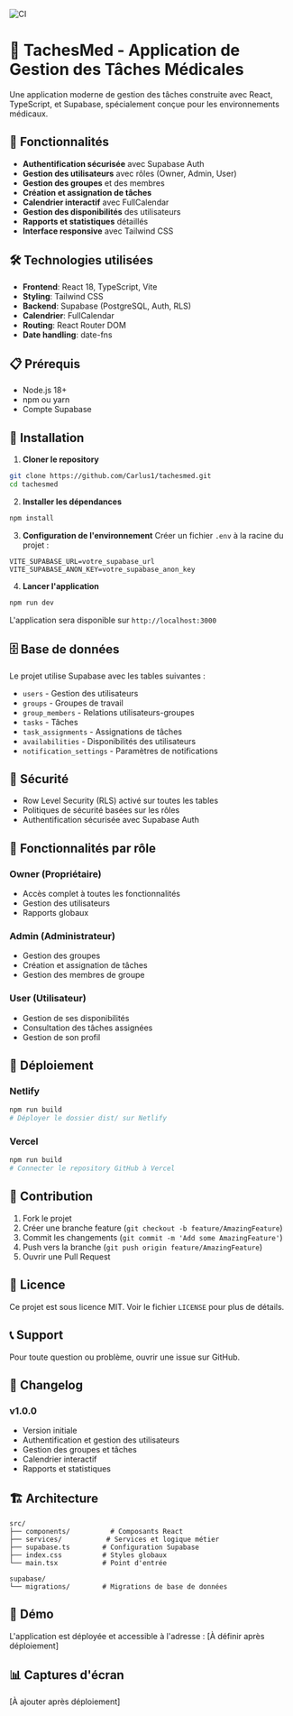![CI](https://github.com/Carlus1/tachesmed/actions/workflows/ci.yml/badge.svg)

# 🏥 TachesMed - Application de Gestion des Tâches Médicales

Une application moderne de gestion des tâches construite avec React, TypeScript, et Supabase, spécialement conçue pour les environnements médicaux.

## 🚀 Fonctionnalités

- **Authentification sécurisée** avec Supabase Auth
- **Gestion des utilisateurs** avec rôles (Owner, Admin, User)
- **Gestion des groupes** et des membres
- **Création et assignation de tâches**
- **Calendrier interactif** avec FullCalendar
- **Gestion des disponibilités** des utilisateurs
- **Rapports et statistiques** détaillés
- **Interface responsive** avec Tailwind CSS

## 🛠️ Technologies utilisées

- **Frontend**: React 18, TypeScript, Vite
- **Styling**: Tailwind CSS
- **Backend**: Supabase (PostgreSQL, Auth, RLS)
- **Calendrier**: FullCalendar
- **Routing**: React Router DOM
- **Date handling**: date-fns

## 📋 Prérequis

- Node.js 18+ 
- npm ou yarn
- Compte Supabase

## 🔧 Installation

1. **Cloner le repository**
```bash
git clone https://github.com/Carlus1/tachesmed.git
cd tachesmed
```

2. **Installer les dépendances**
```bash
npm install
```

3. **Configuration de l'environnement**
Créer un fichier `.env` à la racine du projet :
```env
VITE_SUPABASE_URL=votre_supabase_url
VITE_SUPABASE_ANON_KEY=votre_supabase_anon_key
```

4. **Lancer l'application**
```bash
npm run dev
```

L'application sera disponible sur `http://localhost:3000`

## 🗄️ Base de données

Le projet utilise Supabase avec les tables suivantes :
- `users` - Gestion des utilisateurs
- `groups` - Groupes de travail
- `group_members` - Relations utilisateurs-groupes
- `tasks` - Tâches
- `task_assignments` - Assignations de tâches
- `availabilities` - Disponibilités des utilisateurs
- `notification_settings` - Paramètres de notifications

## 🔐 Sécurité

- Row Level Security (RLS) activé sur toutes les tables
- Politiques de sécurité basées sur les rôles
- Authentification sécurisée avec Supabase Auth

## 📱 Fonctionnalités par rôle

### Owner (Propriétaire)
- Accès complet à toutes les fonctionnalités
- Gestion des utilisateurs
- Rapports globaux

### Admin (Administrateur)
- Gestion des groupes
- Création et assignation de tâches
- Gestion des membres de groupe

### User (Utilisateur)
- Gestion de ses disponibilités
- Consultation des tâches assignées
- Gestion de son profil

## 🚀 Déploiement

### Netlify
```bash
npm run build
# Déployer le dossier dist/ sur Netlify
```

### Vercel
```bash
npm run build
# Connecter le repository GitHub à Vercel
```

## 🤝 Contribution

1. Fork le projet
2. Créer une branche feature (`git checkout -b feature/AmazingFeature`)
3. Commit les changements (`git commit -m 'Add some AmazingFeature'`)
4. Push vers la branche (`git push origin feature/AmazingFeature`)
5. Ouvrir une Pull Request

## 📄 Licence

Ce projet est sous licence MIT. Voir le fichier `LICENSE` pour plus de détails.

## 📞 Support

Pour toute question ou problème, ouvrir une issue sur GitHub.

## 🔄 Changelog

### v1.0.0
- Version initiale
- Authentification et gestion des utilisateurs
- Gestion des groupes et tâches
- Calendrier interactif
- Rapports et statistiques

## 🏗️ Architecture

```
src/
├── components/          # Composants React
├── services/           # Services et logique métier
├── supabase.ts        # Configuration Supabase
├── index.css          # Styles globaux
└── main.tsx           # Point d'entrée

supabase/
└── migrations/        # Migrations de base de données
```

## 🌟 Démo

L'application est déployée et accessible à l'adresse : [À définir après déploiement]

## 📊 Captures d'écran

[À ajouter après déploiement]